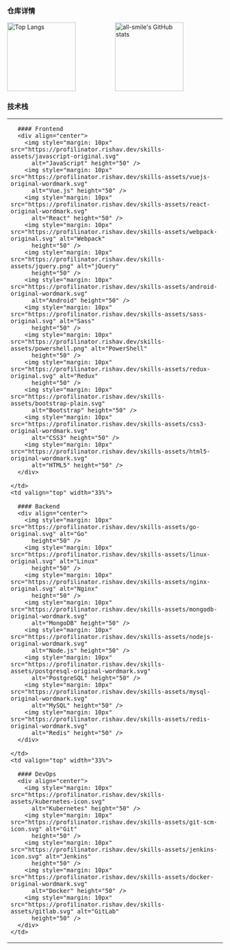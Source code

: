 ### 仓库详情

<div style="display: flex;justify-content: space-between;">
  <img src="https://github-readme-stats.vercel.app/api?username=he-wen-yao&show_icons=true&theme=tokyonight"
  alt="Top Langs" height="160" style="flex:1" />
  <img
  src="https://github-readme-stats.vercel.app/api/top-langs/?username=he-wen-yao&layout=compact&theme=tokyonight"
  alt="all-smile's GitHub stats" height="160" style="flex:1"/>
</div>


### 技术栈
<table>
  <tr>
    <td valign="top" width="33%">



      #### Frontend
      <div align="center">
        <img style="margin: 10px" src="https://profilinator.rishav.dev/skills-assets/javascript-original.svg"
          alt="JavaScript" height="50" />
        <img style="margin: 10px" src="https://profilinator.rishav.dev/skills-assets/vuejs-original-wordmark.svg"
          alt="Vue.js" height="50" />
        <img style="margin: 10px" src="https://profilinator.rishav.dev/skills-assets/react-original-wordmark.svg"
          alt="React" height="50" />
        <img style="margin: 10px" src="https://profilinator.rishav.dev/skills-assets/webpack-original.svg" alt="Webpack"
          height="50" />
        <img style="margin: 10px" src="https://profilinator.rishav.dev/skills-assets/jquery.png" alt="jQuery"
          height="50" />
        <img style="margin: 10px" src="https://profilinator.rishav.dev/skills-assets/android-original-wordmark.svg"
          alt="Android" height="50" />
        <img style="margin: 10px" src="https://profilinator.rishav.dev/skills-assets/sass-original.svg" alt="Sass"
          height="50" />
        <img style="margin: 10px" src="https://profilinator.rishav.dev/skills-assets/powershell.png" alt="PowerShell"
          height="50" />
        <img style="margin: 10px" src="https://profilinator.rishav.dev/skills-assets/redux-original.svg" alt="Redux"
          height="50" />
        <img style="margin: 10px" src="https://profilinator.rishav.dev/skills-assets/bootstrap-plain.svg"
          alt="Bootstrap" height="50" />
        <img style="margin: 10px" src="https://profilinator.rishav.dev/skills-assets/css3-original-wordmark.svg"
          alt="CSS3" height="50" />
        <img style="margin: 10px" src="https://profilinator.rishav.dev/skills-assets/html5-original-wordmark.svg"
          alt="HTML5" height="50" />
      </div>

    </td>
    <td valign="top" width="33%">

      #### Backend
      <div align="center">
        <img style="margin: 10px" src="https://profilinator.rishav.dev/skills-assets/go-original.svg" alt="Go"
          height="50" />
        <img style="margin: 10px" src="https://profilinator.rishav.dev/skills-assets/linux-original.svg" alt="Linux"
          height="50" />
        <img style="margin: 10px" src="https://profilinator.rishav.dev/skills-assets/nginx-original.svg" alt="Nginx"
          height="50" />
        <img style="margin: 10px" src="https://profilinator.rishav.dev/skills-assets/mongodb-original-wordmark.svg"
          alt="MongoDB" height="50" />
        <img style="margin: 10px" src="https://profilinator.rishav.dev/skills-assets/nodejs-original-wordmark.svg"
          alt="Node.js" height="50" />
        <img style="margin: 10px" src="https://profilinator.rishav.dev/skills-assets/postgresql-original-wordmark.svg"
          alt="PostgreSQL" height="50" />
        <img style="margin: 10px" src="https://profilinator.rishav.dev/skills-assets/mysql-original-wordmark.svg"
          alt="MySQL" height="50" />
        <img style="margin: 10px" src="https://profilinator.rishav.dev/skills-assets/redis-original-wordmark.svg"
          alt="Redis" height="50" />
      </div>

    </td>
    <td valign="top" width="33%">

      #### DevOps
      <div align="center">
        <img style="margin: 10px" src="https://profilinator.rishav.dev/skills-assets/kubernetes-icon.svg"
          alt="Kubernetes" height="50" />
        <img style="margin: 10px" src="https://profilinator.rishav.dev/skills-assets/git-scm-icon.svg" alt="Git"
          height="50" />
        <img style="margin: 10px" src="https://profilinator.rishav.dev/skills-assets/jenkins-icon.svg" alt="Jenkins"
          height="50" />
        <img style="margin: 10px" src="https://profilinator.rishav.dev/skills-assets/docker-original-wordmark.svg"
          alt="Docker" height="50" />
        <img style="margin: 10px" src="https://profilinator.rishav.dev/skills-assets/gitlab.svg" alt="GitLab"
          height="50" />
      </div>
    </td>
  </tr>
</table>


<!--
### Hi there 👋
**he-wen-yao/he-wen-yao** is a ✨ _special_ ✨ repository because its `README.md` (this file) appears on your GitHub profile.

Here are some ideas to get you started:

- 🔭 I’m currently working on ...
- 🌱 I’m currently learning ...
- 👯 I’m looking to collaborate on ...
- 🤔 I’m looking for help with ...
- 💬 Ask me about ...
- 📫 How to reach me: ...
- 😄 Pronouns: ...
- ⚡ Fun fact: ...
-->